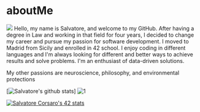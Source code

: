 # aboutMe
![](https://i.ibb.co/cX5hspF/Blue-Illustrated-Technology-General-Linked-In-Banner.png)
Hello, my name is Salvatore, and welcome to my GitHub.
After having a degree in Law and working in that field for four years, I decided to change my career and pursue my passion for software development. 
I moved to Madrid from Sicily and enrolled in 42 school. 
I enjoy coding in different languages and I'm always looking for different and better ways to achieve results and solve problems.
I'm an enthusiast of data-driven solutions.

My other passions are neuroscience, philosophy, and environmental protections

[![Salvatore's github stats](https://github-readme-stats.vercel.app/api?username=salvatorecorsaro&theme=blue-green)]
![1](https://github-readme-stats.vercel.app/api/top-langs/?username=salvatorecorsaro&theme=blue-green)


[![Salvatore Corsaro's 42 stats](https://badge42.herokuapp.com/api/stats/scorsaro?privacyEmail=true)](https://github.com/salvatorecorsaro)
